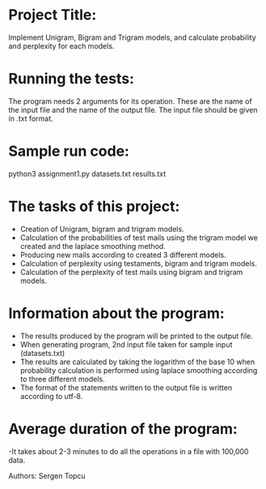 
# Project Title:

Implement Unigram, Bigram and Trigram models, and calculate probability and perplexity for each models.

# Running the tests:

The program needs 2 arguments for its operation. These are the name of the input file and the name of the output file.
The input file should be given in .txt format.

# Sample run code:
python3 assignment1.py datasets.txt results.txt

# The tasks of this project:

- Creation of Unigram, bigram and trigram models.
- Calculation of the probabilities of test mails using the trigram model we created and the laplace smoothing method.
 - Producing new mails according to created 3 different models.
 - Calculation of perplexity using testaments, bigram and trigram models.
 - Calculation of the perplexity of test mails using bigram and trigram models.
 
 
#  Information about the program:
 
 - The results produced by the program will be printed to the output file.
 - When generating program, 2nd input file taken for sample input (datasets.txt)
 - The results are calculated by taking the logarithm of the base 10 when probability calculation is performed using laplace smoothing according to three different models.
 - The format of the statements written to the output file is written according to utf-8.
 
 
 # Average duration of the program:
 
 -It takes about 2-3 minutes to do all the operations in a file with 100,000 data.
 
 Authors: Sergen Topcu
